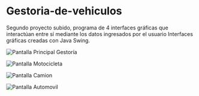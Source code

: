 # Gestoria-de-vehiculos
Segundo proyecto subido, programa de 4 interfaces gráficas que interactúan entre sí mediante los datos ingresados por el usuario
Interfaces gráficas creadas con Java Swing. 

![Pantalla Principal Gestoría](https://raw.github.com/walkiria-paturlanne/Gestoria-de-vehiculos/master/imagenes/Captura%20Gestoría%20recortada.png)

![Pantalla Motocicleta](https://raw.github.com/walkiria-paturlanne/Gestoria-de-vehiculos/master/imagenes/Captura%20Gestoria%20Motocicleta%20recortada.png)

![Pantalla Camion](https://raw.github.com/walkiria-paturlanne/Gestoria-de-vehiculos/master/imagenes/Captura%20Gestoria%20Camion%20recortada.png)

![Pantalla Automovil](https://raw.github.com/walkiria-paturlanne/Gestoria-de-vehiculos/master/imagenes/Captura%20gestoria%20Automovil%20recortada.png)
